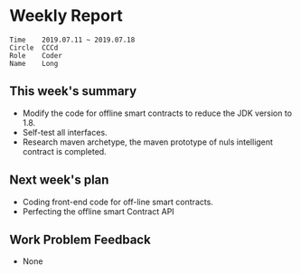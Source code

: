 # Weekly Report 
```
Time	2019.07.11 ~ 2019.07.18
Circle	CCCd
Role	Coder
Name	Long
```
## This week's summary
- Modify the code for offline smart contracts to reduce the JDK version to 1.8.
- Self-test all interfaces.
- Research maven archetype, the maven prototype of nuls intelligent contract is completed.

## Next week's plan

- Coding front-end code for off-line smart contracts.
- Perfecting the offline smart Contract API

## Work Problem Feedback
- None

